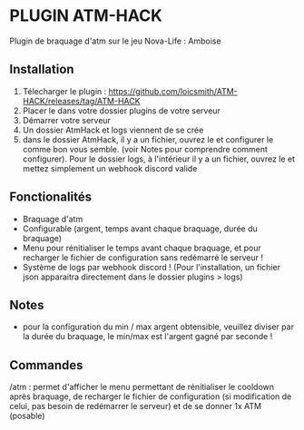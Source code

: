 
# PLUGIN ATM-HACK

Plugin de braquage d'atm sur le jeu Nova-Life : Amboise




## Installation
1. Télecharger le plugin : https://github.com/loicsmith/ATM-HACK/releases/tag/ATM-HACK
2. Placer le dans votre dossier plugins de votre serveur
3. Démarrer votre serveur
4. Un dossier AtmHack et logs viennent de se crée
5. dans le dossier AtmHack, il y a un fichier, ouvrez le et configurer le comme bon vous semble. (voir Notes pour comprendre comment configurer). Pour le dossier logs, à l'intérieur il y a un fichier, ouvrez le et mettez simplement un webhook discord valide




## Fonctionalités

- Braquage d'atm
- Configurable (argent, temps avant chaque braquage, durée du braquage)
- Menu pour rénitialiser le temps avant chaque braquage, et pour recharger le fichier de configuration sans redémarré le serveur !
- Système de logs par webhook discord ! (Pour l'installation, un fichier json apparaitra directement dans le dossier plugins > logs)

## Notes

- pour la configuration du min / max argent obtensible, veuillez diviser par la durée du braquage, le min/max est l'argent gagné par seconde !
## Commandes

/atm : permet d'afficher le menu permettant de rénitialiser le cooldown après braquage, de recharger le fichier de configuration (si modification de celui, pas besoin de redémarrer le serveur) et de se donner 1x ATM (posable)  
